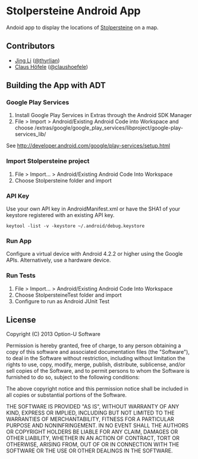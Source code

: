 # Stolpersteine Android App

Andoid app to display the locations of [Stolpersteine](http://en.wikipedia.org/wiki/Stolperstein) on a map. 

## Contributors

- [Jing Li](https://github.com/thyrlian) ([@thyrlian](https://twitter.com/thyrlian))
- [Claus Höfele](http://github.com/choefele) ([@claushoefele](https://twitter.com/claushoefele))

## Building the App with ADT

### Google Play Services

1. Install Google Play Services in Extras through the Android SDK Manager 
2. File > Import > Android/Existing Android Code into Workspace and choose <android-sdk>/extras/google/google_play_services/libproject/google-play-services_lib/

See http://developer.android.com/google/play-services/setup.html

### Import Stolpersteine project

1. File > Import... > Android/Existing Android Code Into Workspace
2. Choose Stolpersteine folder and import

### API Key

Use your own API key in AndroidManifest.xml or have the SHA1 of your keystore registered with an existing API key.

    keytool -list -v -keystore ~/.android/debug.keystore

### Run App

Configure a virtual device with Android 4.2.2 or higher using the Google APIs. Alternatively, use a hardware device.

### Run Tests

1. File > Import... > Android/Existing Android Code Into Workspace
2. Choose StolpersteineTest folder and import
3. Configure to run as Android JUnit Test

## License

Copyright (C) 2013 Option-U Software

Permission is hereby granted, free of charge, to any person obtaining a copy of this software and associated documentation files (the "Software"), to deal in the Software without restriction, including without limitation the rights to use, copy, modify, merge, publish, distribute, sublicense, and/or sell copies of the Software, and to permit persons to whom the Software is furnished to do so, subject to the following conditions:

The above copyright notice and this permission notice shall be included in all copies or substantial portions of the Software.

THE SOFTWARE IS PROVIDED "AS IS", WITHOUT WARRANTY OF ANY KIND, EXPRESS OR IMPLIED, INCLUDING BUT NOT LIMITED TO THE WARRANTIES OF MERCHANTABILITY, FITNESS FOR A PARTICULAR PURPOSE AND NONINFRINGEMENT. IN NO EVENT SHALL THE AUTHORS OR COPYRIGHT HOLDERS BE LIABLE FOR ANY CLAIM, DAMAGES OR OTHER LIABILITY, WHETHER IN AN ACTION OF CONTRACT, TORT OR OTHERWISE, ARISING FROM, OUT OF OR IN CONNECTION WITH THE SOFTWARE OR THE USE OR OTHER DEALINGS IN THE SOFTWARE.
